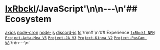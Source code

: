 # [lxRbckl](https://github.com/lxRbckl/lxRbckl/tree/main)/JavaScript'\n\n---\n'## Ecosystem
[axios](https://github.com/lxRbckl/lxRbckl/tree/main/JavaScript/axios) [node-cron](https://github.com/lxRbckl/lxRbckl/tree/main/JavaScript/node-cron) [node-js](https://github.com/lxRbckl/lxRbckl/tree/main/JavaScript/node-js) [discord-js](https://github.com/lxRbckl/lxRbckl/tree/main/JavaScript/discord-js) [fs](https://github.com/lxRbckl/lxRbckl/tree/main/JavaScript/fs)'\n\n# \n'## Experience
[`lxRbckl NPM`](https://github.com/lxRbckl/lxRbckl/blob/NPM/README.md) [`Project-Acta-Mea V5`](https://github.com/lxRbckl/Project-Acta-Mea/blob/V5/README.md) [`Project-JA V3`](https://github.com/lxRbckl/Project-JA/blob/V3/README.md) [`Project-Kinma V2`](https://github.com/lxRbckl/Project-Kinma/blob/V2/README.md) [`Project-PasCam V8`](https://github.com/lxRbckl/Project-PasCam/blob/V8/README.md)'\n\n---\n'